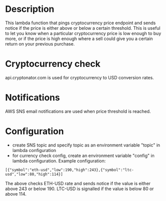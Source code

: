 # Description

This lambda function that pings cryptocurrency price endpoint and sends notice if the price is either above or below a certain threshold. This is useful to let you know when a particular cryptocurrency price is low enough to buy more, or if the price is high enough where a sell could give you a certain return on your previous purchase.

# Cryptocurrency check

api.cryptonator.com is used for cryptocurrency to USD conversion rates.

# Notifications

AWS SNS email notifications are used when price threshold is reached.

# Configuration

- create SNS topic and specify topic as an environment variable "topic" in lambda configuration
- for currency check config, create an environment variable "config" in lambda configuration. Example configuration:

```[{"symbol":"eth-usd","low":190,"high":243},{"symbol":"ltc-usd","low":80,"high":114}]```

The above checks ETH-USD rate and sends notice if the value is either above 243 or below 190. LTC-USD is signalled if the value is below 80 or above 114.
